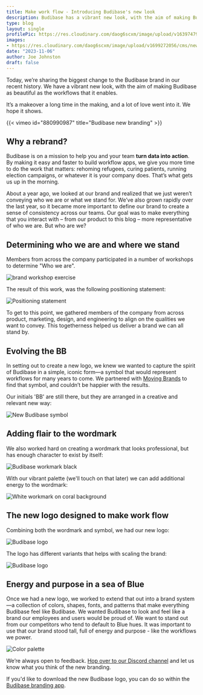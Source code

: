 ```yaml
---
title: Make work flow - Introducing Budibase's new look
description: Budibase has a vibrant new look, with the aim of making Budibase as beautiful as the workflows that it enables.
type: blog
layout: single
profilePic: https://res.cloudinary.com/daog6scxm/image/upload/v1639747995/cms/joe_illustration_gray_bg_e97wdl.jpg
images:
- https://res.cloudinary.com/daog6scxm/image/upload/v1699272056/cms/new-branding/new-branding_kqj02h.png
date: "2023-11-06"
author: Joe Johnston
draft: false
---
```


Today, we’re sharing the biggest change to the Budibase brand in our recent history. We have a vibrant new look, with the aim of making Budibase as beautiful as the workflows that it enables.

It’s a makeover a long time in the making, and a lot of love went into it. We hope it shows.

{{< vimeo id="880990987" title="Budibase new branding" >}}

## Why a rebrand?

Budibase is on a mission to help you and your team **turn data into action**. By making it easy and faster to build workflow apps, we give you more time to do the work that matters: rehoming refugees, curing patients, running election campaigns, or whatever it is your company does. That’s what gets us up in the morning.

About a year ago, we looked at our brand and realized that we just weren’t conveying who we are or what we stand for. We’ve also grown rapidly over the last year, so it became more important to define our brand to create a sense of consistency across our teams. Our goal was to make everything that you interact with – from our product to this blog – more representative of who we are. But who are we?



## Determining who we are and where we stand

Members from across the company participated in a number of workshops to determine "Who we are".

![brand workshop exercise](https://res.cloudinary.com/daog6scxm/image/upload/v1698235271/cms/new-branding/CleanShot_2023-10-25_at_12.59.39_2x_rxfvgk.webp)

The result of this work, was the following positioning statement:

![Positioning statement](https://res.cloudinary.com/daog6scxm/image/upload/v1698236334/cms/new-branding/positioning_afqh4x.webp)

To get to this point, we gathered members of the company from across product, marketing, design, and engineering to align on the qualities we want to convey. This togetherness helped us deliver a brand we can all stand by.



## Evolving the BB

In setting out to create a new logo, we knew we wanted to capture the spirit of Budibase in a simple, iconic form—a symbol that would represent workflows for many years to come. We partnered with [Moving Brands](http://www.movingbrands.com/) to find that symbol, and couldn’t be happier with the results.

Our initials 'BB' are still there, but they are arranged in a creative and relevant new way:

![New Budibase symbol](https://res.cloudinary.com/daog6scxm/image/upload/v1698236085/cms/new-branding/CleanShot_2023-10-25_at_13.14.18_2x_bi86bi.webp)



## Adding flair to the wordmark

We also worked hard on creating a wordmark that looks professional, but has enough character to exist by itself:

![Budibase workmark black](https://res.cloudinary.com/daog6scxm/image/upload/v1698236675/cms/new-branding/Homepage_OG_image_pmq7bu.webp)

With our vibrant palette (we'll touch on that later) we can add additional energy to the wordmark:

![White workmark on coral background](https://res.cloudinary.com/daog6scxm/image/upload/v1698236621/cms/new-branding/wordmark_zoqciv.webp)



## The new logo designed to make work flow

Combining both the wordmark and symbol, we had our new logo:

![Budibase logo](https://res.cloudinary.com/daog6scxm/image/upload/v1698236675/cms/new-branding/budibase-logo-simple_umqemf.webp)

The logo has different variants that helps with scaling the brand:

![Budibase logo](https://res.cloudinary.com/daog6scxm/image/upload/v1698236334/cms/new-branding/budibase-logo_nlxlzs.webp)



## Energy and purpose in a sea of Blue

Once we had a new logo, we worked to extend that out into a brand system—a collection of colors, shapes, fonts, and patterns that make everything Budibase feel like Budibase. We wanted Budibase to look and feel like a brand our employees and users would be proud of.  We want to stand out from our competitors who tend to default to Blue hues. It was important to use that our brand stood tall, full of energy and purpose - like the workflows we power.

![Color palette](https://res.cloudinary.com/daog6scxm/image/upload/v1698236333/cms/new-branding/bb-colors_a4qffk.webp)



We’re always open to feedback. [Hop over to our Discord channel](https://discord.com/invite/ZepTmGbtfF) and let us know what you think of the new branding.

If you'd like to download the new Budibase logo, you can do so within the [Budibase branding app](https://budimaster.budibase.app/app/branding#/branding).
